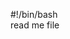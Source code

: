 #!/bin/bash                                                                                                                                     
read me file                                                                                                                                    
